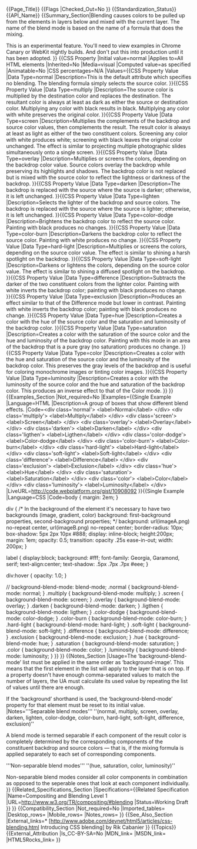 {{Page_Title}}
{{Flags
|Checked_Out=No
}}
{{Standardization_Status}}
{{API_Name}}
{{Summary_Section|Blending causes colors to be pulled up from the elements in layers below and mixed with the current layer. The name of the blend mode is based on the name of a formula that does the mixing.

This is an experimental feature. You'll need to view examples in Chrome Canary or WebKit nightly builds. And don't put this into production until it has been adopted.
}}
{{CSS Property
|Initial value=normal
|Applies to=All HTML elements
|Inherited=No
|Media=visual
|Computed value=as specified
|Animatable=No
|CSS percentages=N/A
|Values={{CSS Property Value
|Data Type=normal
|Description=This is the default attribute which specifies no blending. The blending formula simply selects the source color.
}}{{CSS Property Value
|Data Type=multiply
|Description=The source color is multiplied by the destination color and replaces the destination. The resultant color is always at least as dark as either the source or destination color. Multiplying any color with black results in black. Multiplying any color with white preserves the original color.
}}{{CSS Property Value
|Data Type=screen
|Description=Multiplies the complements of the backdrop and source color values, then complements the result. The result color is always at least as light as either of the two constituent colors. Screening any color with white produces white; screening with black leaves the original color unchanged. The effect is similar to projecting multiple photographic slides simultaneously onto a single screen.
}}{{CSS Property Value
|Data Type=overlay
|Description=Multiplies or screens the colors, depending on the backdrop color value. Source colors overlay the backdrop while preserving its highlights and shadows. The backdrop color is not replaced but is mixed with the source color to reflect the lightness or darkness of the backdrop.
}}{{CSS Property Value
|Data Type=darken
|Description=The backdrop is replaced with the source where the source is darker; otherwise, it is left unchanged.
}}{{CSS Property Value
|Data Type=lighten
|Description=Selects the lighter of the backdrop and source colors. The backdrop is replaced with the source where the source is lighter; otherwise, it is left unchanged.
}}{{CSS Property Value
|Data Type=color-dodge
|Description=Brightens the backdrop color to reflect the source color. Painting with black produces no changes.
}}{{CSS Property Value
|Data Type=color-burn
|Description=Darkens the backdrop color to reflect the source color. Painting with white produces no change.
}}{{CSS Property Value
|Data Type=hard-light
|Description=Multiplies or screens the colors, depending on the source color value. The effect is similar to shining a harsh spotlight on the backdrop.
}}{{CSS Property Value
|Data Type=soft-light
|Description=Darkens or lightens the colors, depending on the source color value. The effect is similar to shining a diffused spotlight on the backdrop.
}}{{CSS Property Value
|Data Type=difference
|Description=Subtracts the darker of the two constituent colors from the lighter color. Painting with white inverts the backdrop color; painting with black produces no change.
}}{{CSS Property Value
|Data Type=exclusion
|Description=Produces an effect similar to that of the Difference mode but lower in contrast. Painting with white inverts the backdrop color; painting with black produces no change.
}}{{CSS Property Value
|Data Type=hue
|Description=Creates a color with the hue of the source color and the saturation and luminosity of the backdrop color.
}}{{CSS Property Value
|Data Type=saturation
|Description=Creates a color with the saturation of the source color and the hue and luminosity of the backdrop color. Painting with this mode in an area of the backdrop that is a pure gray (no saturation) produces no change.
}}{{CSS Property Value
|Data Type=color
|Description=Creates a color with the hue and saturation of the source color and the luminosity of the backdrop color. This preserves the gray levels of the backdrop and is useful for coloring monochrome images or tinting color images.
}}{{CSS Property Value
|Data Type=luminosity
|Description=Creates a color with the luminosity of the source color and the hue and saturation of the backdrop color. This produces an inverse effect to that of the Color mode.
}}
}}
{{Examples_Section
|Not_required=No
|Examples={{Single Example
|Language=HTML
|Description=A group of boxes that show different blend effects.
|Code=&lt;div class='normal'&gt;		&lt;label&gt;Normal&lt;/label&gt;		&lt;/div&gt;
&lt;div class='multiply'&gt;		&lt;label&gt;Multiply&lt;/label&gt;		&lt;/div&gt;
&lt;div class='screen'&gt;		&lt;label&gt;Screen&lt;/label&gt;		&lt;/div&gt;
&lt;div class='overlay'&gt;		&lt;label&gt;Overlay&lt;/label&gt;		&lt;/div&gt;
&lt;div class='darken'&gt;		&lt;label&gt;Darken&lt;/label&gt;		&lt;/div&gt;
&lt;div class='ligthen'&gt;		&lt;label&gt;Ligthen&lt;/label&gt;		&lt;/div&gt;
&lt;div class='color-dodge'&gt;	&lt;label&gt;Color-dodge&lt;/label&gt;	&lt;/div&gt;
&lt;div class='color-burn'&gt;	&lt;label&gt;Color-burn&lt;/label&gt;	&lt;/div&gt;
&lt;div class='hard-light'&gt;	&lt;label&gt;Hard-light&lt;/label&gt;	&lt;/div&gt;
&lt;div class='soft-light'&gt;	&lt;label&gt;Soft-light&lt;/label&gt;	&lt;/div&gt;
&lt;div class='difference'&gt;	&lt;label&gt;Difference&lt;/label&gt;	&lt;/div&gt;
&lt;div class='exclusion'&gt;		&lt;label&gt;Exclusion&lt;/label&gt;	&lt;/div&gt;
&lt;div class='hue'&gt;			&lt;label&gt;Hue&lt;/label&gt;			&lt;/div&gt;
&lt;div class='saturation'&gt;	&lt;label&gt;Saturation&lt;/label&gt;	&lt;/div&gt;
&lt;div class='color'&gt;			&lt;label&gt;Color&lt;/label&gt;		&lt;/div&gt;
&lt;div class='luminosity'&gt;	&lt;label&gt;Luminosity&lt;/label&gt;	&lt;/div&gt;
|LiveURL=http://code.webplatform.org/gist/10908092
}}{{Single Example
|Language=CSS
|Code=body {
 	margin: 2em;
}
 
div {
/*  In the background of the element it's necessary to have two backgrounds (image, gradient, color)
	background: first-background properties, second-background properties; */
	background: url(imageA.png) no-repeat center, url(imageB.png) no-repeat center;
	border-radius: 10px;
	box-shadow: 5px 2px 10px #888;
	display: inline-block;
	height:200px;
	margin: 1em;
	opacity: 0.5;
	transition: opacity .25s ease-in-out;
	width: 200px;
}

label {
    display:block;
    background: #fff;
    font-family: Georgia, Garamond, serif;
    text-align:center;
    text-shadow: .5px .7px .7px #eee;
}

div:hover { opacity: 1.0; }

// background-blend-mode: blend-mode;
.normal 	 { background-blend-mode: normal; 	   }
.multiply 	 { background-blend-mode: multiply;    }
.screen 	 { background-blend-mode: screen; 	   } 
.overlay 	 { background-blend-mode: overlay;     }
.darken 	 { background-blend-mode: darken;      }
.ligthen 	 { background-blend-mode: ligthen;     }
.color-dodge { background-blend-mode: color-dodge; }
.color-burn  { background-blend-mode: color-burn;  }
.hard-light  { background-blend-mode: hard-light;  }
.soft-light  { background-blend-mode: soft-light;  }
.difference  { background-blend-mode: difference;  }
.exclusion   { background-blend-mode: exclusion;   }
.hue 		 { background-blend-mode: hue;   	   }
.saturation  { background-blend-mode: saturation;  }
.color 		 { background-blend-mode: color;       }
.luminosity  { background-blend-mode: luminosity;  }
}}
}}
{{Notes_Section
|Usage=The ‘background-blend-mode’ list must be applied in the same order as ‘background-image’. This means that the first element in the list will apply to the layer that is on top. If a property doesn't have enough comma-separated values to match the number of layers, the UA must calculate its used value by repeating the list of values until there are enough.

If the ‘background’ shorthand is used, the ‘background-blend-mode’ property for that element must be reset to its initial value.
|Notes='''Separable blend modes'''
''(normal, multiply, screen, overlay, darken, lighten, color-dodge, color-burn, hard-light, soft-light, difference, exclusion)''

A blend mode is termed separable if each component of the result color is completely determined by the corresponding components of the constituent backdrop and source colors — that is, if the mixing formula is applied separately to each set of corresponding components.

'''Non-separable blend modes'''
''(hue, saturation, color, luminosity)''

Non-separable blend modes consider all color components in combination as opposed to the seperable ones that look at each component individually.
}}
{{Related_Specifications_Section
|Specifications={{Related Specification
|Name=Compositing and Blending Level 1
|URL=http://www.w3.org/TR/compositing/#blending
|Status=Working Draft
}}
}}
{{Compatibility_Section
|Not_required=No
|Imported_tables=
|Desktop_rows=
|Mobile_rows=
|Notes_rows=
}}
{{See_Also_Section
|External_links=* [http://www.adobe.com/devnet/html5/articles/css-blending.html Introducing CSS blending] by Rik Cabanier
}}
{{Topics}}
{{External_Attribution
|Is_CC-BY-SA=No
|MDN_link=
|MSDN_link=
|HTML5Rocks_link=
}}